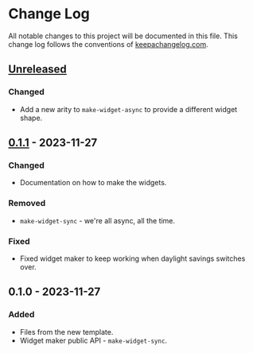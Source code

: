 # Change Log
All notable changes to this project will be documented in this file. This change log follows the conventions of [keepachangelog.com](http://keepachangelog.com/).

## [Unreleased]
### Changed
- Add a new arity to `make-widget-async` to provide a different widget shape.

## [0.1.1] - 2023-11-27
### Changed
- Documentation on how to make the widgets.

### Removed
- `make-widget-sync` - we're all async, all the time.

### Fixed
- Fixed widget maker to keep working when daylight savings switches over.

## 0.1.0 - 2023-11-27
### Added
- Files from the new template.
- Widget maker public API - `make-widget-sync`.

[Unreleased]: https://sourcehost.site/your-name/clj-rabin/compare/0.1.1...HEAD
[0.1.1]: https://sourcehost.site/your-name/clj-rabin/compare/0.1.0...0.1.1

